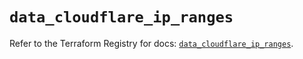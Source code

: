# `data_cloudflare_ip_ranges`

Refer to the Terraform Registry for docs: [`data_cloudflare_ip_ranges`](https://registry.terraform.io/providers/cloudflare/cloudflare/4.31.0/docs/data-sources/ip_ranges).
